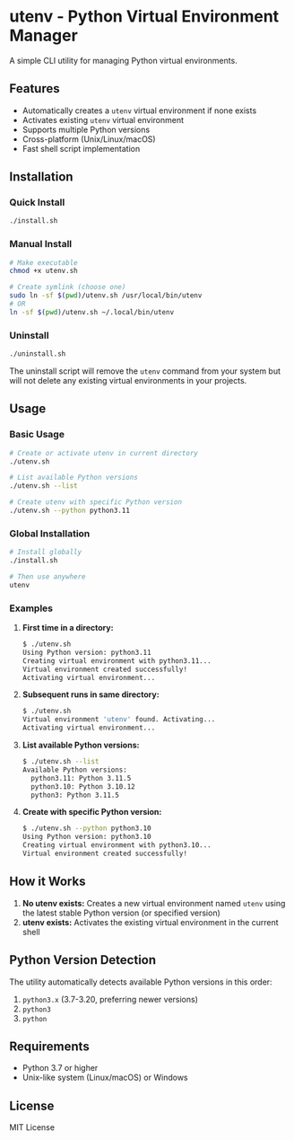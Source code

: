 # utenv - Python Virtual Environment Manager

A simple CLI utility for managing Python virtual environments.

## Features

- Automatically creates a `utenv` virtual environment if none exists
- Activates existing `utenv` virtual environment
- Supports multiple Python versions
- Cross-platform (Unix/Linux/macOS)
- Fast shell script implementation

## Installation

### Quick Install
```bash
./install.sh
```

### Manual Install
```bash
# Make executable
chmod +x utenv.sh

# Create symlink (choose one)
sudo ln -sf $(pwd)/utenv.sh /usr/local/bin/utenv
# OR
ln -sf $(pwd)/utenv.sh ~/.local/bin/utenv
```

### Uninstall
```bash
./uninstall.sh
```

The uninstall script will remove the `utenv` command from your system but will not delete any existing virtual environments in your projects.

## Usage

### Basic Usage
```bash
# Create or activate utenv in current directory
./utenv.sh

# List available Python versions
./utenv.sh --list

# Create utenv with specific Python version
./utenv.sh --python python3.11
```

### Global Installation
```bash
# Install globally
./install.sh

# Then use anywhere
utenv
```

### Examples

1. **First time in a directory:**
   ```bash
   $ ./utenv.sh
   Using Python version: python3.11
   Creating virtual environment with python3.11...
   Virtual environment created successfully!
   Activating virtual environment...
   ```

2. **Subsequent runs in same directory:**
   ```bash
   $ ./utenv.sh
   Virtual environment 'utenv' found. Activating...
   Activating virtual environment...
   ```

3. **List available Python versions:**
   ```bash
   $ ./utenv.sh --list
   Available Python versions:
     python3.11: Python 3.11.5
     python3.10: Python 3.10.12
     python3: Python 3.11.5
   ```

4. **Create with specific Python version:**
   ```bash
   $ ./utenv.sh --python python3.10
   Using Python version: python3.10
   Creating virtual environment with python3.10...
   Virtual environment created successfully!
   ```

## How it Works

1. **No utenv exists:** Creates a new virtual environment named `utenv` using the latest stable Python version (or specified version)
2. **utenv exists:** Activates the existing virtual environment in the current shell

## Python Version Detection

The utility automatically detects available Python versions in this order:
1. `python3.x` (3.7-3.20, preferring newer versions)
2. `python3`
3. `python`

## Requirements

- Python 3.7 or higher
- Unix-like system (Linux/macOS) or Windows

## License

MIT License 